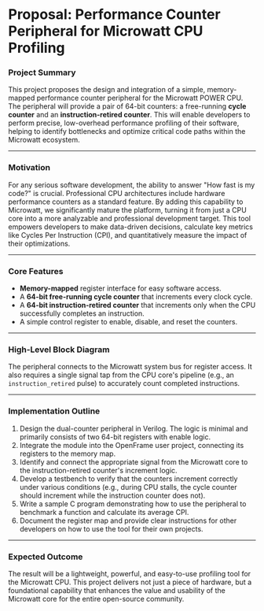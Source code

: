 # Proposal: Performance Counter Peripheral for Microwatt CPU Profiling

### Project Summary

This project proposes the design and integration of a simple, memory-mapped performance counter peripheral for the Microwatt POWER CPU. The peripheral will provide a pair of 64-bit counters: a free-running **cycle counter** and an **instruction-retired counter**. This will enable developers to perform precise, low-overhead performance profiling of their software, helping to identify bottlenecks and optimize critical code paths within the Microwatt ecosystem.

---

### Motivation

For any serious software development, the ability to answer "How fast is my code?" is crucial. Professional CPU architectures include hardware performance counters as a standard feature. By adding this capability to Microwatt, we significantly mature the platform, turning it from just a CPU core into a more analyzable and professional development target. This tool empowers developers to make data-driven decisions, calculate key metrics like Cycles Per Instruction (CPI), and quantitatively measure the impact of their optimizations.

---

### Core Features

* **Memory-mapped** register interface for easy software access.
* A **64-bit free-running cycle counter** that increments every clock cycle.
* A **64-bit instruction-retired counter** that increments only when the CPU successfully completes an instruction.
* A simple control register to enable, disable, and reset the counters.

---

### High-Level Block Diagram



The peripheral connects to the Microwatt system bus for register access. It also requires a single signal tap from the CPU core's pipeline (e.g., an `instruction_retired` pulse) to accurately count completed instructions.

---

### Implementation Outline

1.  Design the dual-counter peripheral in Verilog. The logic is minimal and primarily consists of two 64-bit registers with enable logic.
2.  Integrate the module into the OpenFrame user project, connecting its registers to the memory map.
3.  Identify and connect the appropriate signal from the Microwatt core to the instruction-retired counter's increment logic.
4.  Develop a testbench to verify that the counters increment correctly under various conditions (e.g., during CPU stalls, the cycle counter should increment while the instruction counter does not).
5.  Write a sample C program demonstrating how to use the peripheral to benchmark a function and calculate its average CPI.
6.  Document the register map and provide clear instructions for other developers on how to use the tool for their own projects.

---

### Expected Outcome

The result will be a lightweight, powerful, and easy-to-use profiling tool for the Microwatt CPU. This project delivers not just a piece of hardware, but a foundational capability that enhances the value and usability of the Microwatt core for the entire open-source community.
